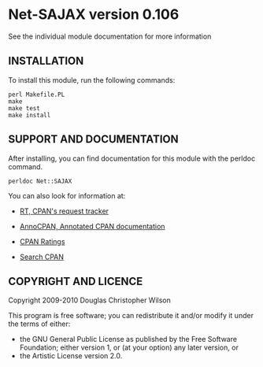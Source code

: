 Net-SAJAX version 0.106
=======================

See the individual module documentation for more information

INSTALLATION
------------

To install this module, run the following commands:

    perl Makefile.PL
    make
    make test
    make install

SUPPORT AND DOCUMENTATION
-------------------------

After installing, you can find documentation for this module with the
perldoc command.

    perldoc Net::SAJAX

You can also look for information at:

*   [RT, CPAN's request tracker](http://rt.cpan.org/NoAuth/Bugs.html?Dist=Net-SAJAX)

*   [AnnoCPAN, Annotated CPAN documentation](http://annocpan.org/dist/Net-SAJAX)

*   [CPAN Ratings](http://cpanratings.perl.org/d/Net-SAJAX)

*   [Search CPAN](http://search.cpan.org/dist/Net-SAJAX)

COPYRIGHT AND LICENCE
---------------------

Copyright 2009-2010 Douglas Christopher Wilson

This program is free software; you can redistribute it and/or
modify it under the terms of either:

*   the GNU General Public License as published by the Free Software Foundation;
    either version 1, or (at your option) any later version, or
*   the Artistic License version 2.0.

